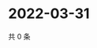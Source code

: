 # 2022-03-31

共 0 条

<!-- BEGIN WEIBO -->
<!-- 最后更新时间 Thu Mar 31 2022 05:14:03 GMT+0800 (China Standard Time) -->

<!-- END WEIBO -->

